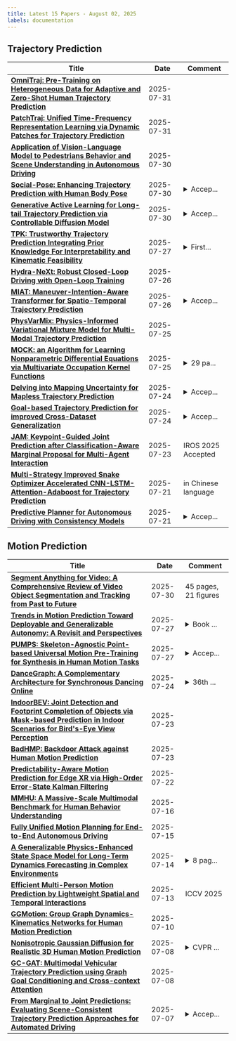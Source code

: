 ```yaml
---
title: Latest 15 Papers - August 02, 2025
labels: documentation
---
```

## Trajectory Prediction
| **Title** | **Date** | **Comment** |
| --- | --- | --- |
| **[OmniTraj: Pre-Training on Heterogeneous Data for Adaptive and Zero-Shot Human Trajectory Prediction](http://arxiv.org/abs/2507.23657v1)** | 2025-07-31 |  |
| **[PatchTraj: Unified Time-Frequency Representation Learning via Dynamic Patches for Trajectory Prediction](http://arxiv.org/abs/2507.19119v3)** | 2025-07-31 |  |
| **[Application of Vision-Language Model to Pedestrians Behavior and Scene Understanding in Autonomous Driving](http://arxiv.org/abs/2501.06680v2)** | 2025-07-30 |  |
| **[Social-Pose: Enhancing Trajectory Prediction with Human Body Pose](http://arxiv.org/abs/2507.22742v1)** | 2025-07-30 | <details><summary>Accep...</summary><p>Accepted to IEEE Transactions on Intelligent Transportation Systems (T-ITS)</p></details> |
| **[Generative Active Learning for Long-tail Trajectory Prediction via Controllable Diffusion Model](http://arxiv.org/abs/2507.22615v1)** | 2025-07-30 | <details><summary>Accep...</summary><p>Accepted at ICCV 2025</p></details> |
| **[TPK: Trustworthy Trajectory Prediction Integrating Prior Knowledge For Interpretability and Kinematic Feasibility](http://arxiv.org/abs/2505.06743v3)** | 2025-07-27 | <details><summary>First...</summary><p>First and Second authors contributed equally; Accepted in the 36th IEEE Intelligent Vehicles Symposium (IV 2025) for oral presentation; Winner of the best paper award</p></details> |
| **[Hydra-NeXt: Robust Closed-Loop Driving with Open-Loop Training](http://arxiv.org/abs/2503.12030v2)** | 2025-07-26 |  |
| **[MIAT: Maneuver-Intention-Aware Transformer for Spatio-Temporal Trajectory Prediction](http://arxiv.org/abs/2504.05059v2)** | 2025-07-26 | <details><summary>Accep...</summary><p>Accepted to IEEE/RSJ International Conference on Intelligent Robots and Systems (IROS), 2025</p></details> |
| **[PhysVarMix: Physics-Informed Variational Mixture Model for Multi-Modal Trajectory Prediction](http://arxiv.org/abs/2507.19701v1)** | 2025-07-25 |  |
| **[MOCK: an Algorithm for Learning Nonparametric Differential Equations via Multivariate Occupation Kernel Functions](http://arxiv.org/abs/2306.10189v4)** | 2025-07-25 | <details><summary>29 pa...</summary><p>29 pages, 6 figures Accepted at Transactions in Machine Learning Research (TMLR)</p></details> |
| **[Delving into Mapping Uncertainty for Mapless Trajectory Prediction](http://arxiv.org/abs/2507.18498v1)** | 2025-07-24 | <details><summary>Accep...</summary><p>Accepted to IROS 2025, Project Page: https://ethan-zheng136.github.io/Dev-Unc/</p></details> |
| **[Goal-based Trajectory Prediction for improved Cross-Dataset Generalization](http://arxiv.org/abs/2507.18196v1)** | 2025-07-24 | <details><summary>Accep...</summary><p>Accepted on IEEE ITSC 2025</p></details> |
| **[JAM: Keypoint-Guided Joint Prediction after Classification-Aware Marginal Proposal for Multi-Agent Interaction](http://arxiv.org/abs/2507.17152v1)** | 2025-07-23 | IROS 2025 Accepted |
| **[Multi-Strategy Improved Snake Optimizer Accelerated CNN-LSTM-Attention-Adaboost for Trajectory Prediction](http://arxiv.org/abs/2507.15832v1)** | 2025-07-21 | in Chinese language |
| **[Predictive Planner for Autonomous Driving with Consistency Models](http://arxiv.org/abs/2502.08033v3)** | 2025-07-21 | <details><summary>Accep...</summary><p>Accepted at the 28th IEEE International Conference on Intelligent Transportation Systems (ITSC) 2025</p></details> |

## Motion Prediction
| **Title** | **Date** | **Comment** |
| --- | --- | --- |
| **[Segment Anything for Video: A Comprehensive Review of Video Object Segmentation and Tracking from Past to Future](http://arxiv.org/abs/2507.22792v1)** | 2025-07-30 | 45 pages, 21 figures |
| **[Trends in Motion Prediction Toward Deployable and Generalizable Autonomy: A Revisit and Perspectives](http://arxiv.org/abs/2505.09074v2)** | 2025-07-27 | <details><summary>Book ...</summary><p>Book Published by Foundation and Trends in Robotics. 162 pages, 40 figures, 13 tables</p></details> |
| **[PUMPS: Skeleton-Agnostic Point-based Universal Motion Pre-Training for Synthesis in Human Motion Tasks](http://arxiv.org/abs/2507.20170v1)** | 2025-07-27 | <details><summary>Accep...</summary><p>Accepted for publication in ICCV 2025</p></details> |
| **[DanceGraph: A Complementary Architecture for Synchronous Dancing Online](http://arxiv.org/abs/2507.18052v1)** | 2025-07-24 | <details><summary>36th ...</summary><p>36th International Conference on Computer Animation and Social Agents</p></details> |
| **[IndoorBEV: Joint Detection and Footprint Completion of Objects via Mask-based Prediction in Indoor Scenarios for Bird's-Eye View Perception](http://arxiv.org/abs/2507.17445v1)** | 2025-07-23 |  |
| **[BadHMP: Backdoor Attack against Human Motion Prediction](http://arxiv.org/abs/2409.19638v2)** | 2025-07-23 |  |
| **[Predictability-Aware Motion Prediction for Edge XR via High-Order Error-State Kalman Filtering](http://arxiv.org/abs/2507.13179v2)** | 2025-07-22 |  |
| **[MMHU: A Massive-Scale Multimodal Benchmark for Human Behavior Understanding](http://arxiv.org/abs/2507.12463v1)** | 2025-07-16 |  |
| **[Fully Unified Motion Planning for End-to-End Autonomous Driving](http://arxiv.org/abs/2504.12667v2)** | 2025-07-15 |  |
| **[A Generalizable Physics-Enhanced State Space Model for Long-Term Dynamics Forecasting in Complex Environments](http://arxiv.org/abs/2507.10792v1)** | 2025-07-14 | <details><summary>8 pag...</summary><p>8 pages, 6 figures, accepted in ICML 2025</p></details> |
| **[Efficient Multi-Person Motion Prediction by Lightweight Spatial and Temporal Interactions](http://arxiv.org/abs/2507.09446v1)** | 2025-07-13 | ICCV 2025 |
| **[GGMotion: Group Graph Dynamics-Kinematics Networks for Human Motion Prediction](http://arxiv.org/abs/2507.07515v1)** | 2025-07-10 |  |
| **[Nonisotropic Gaussian Diffusion for Realistic 3D Human Motion Prediction](http://arxiv.org/abs/2501.06035v3)** | 2025-07-08 | <details><summary>CVPR ...</summary><p>CVPR 2025. Code availabe at https://ceveloper.github.io/publications/skeletondiffusion</p></details> |
| **[GC-GAT: Multimodal Vehicular Trajectory Prediction using Graph Goal Conditioning and Cross-context Attention](http://arxiv.org/abs/2504.11150v2)** | 2025-07-08 |  |
| **[From Marginal to Joint Predictions: Evaluating Scene-Consistent Trajectory Prediction Approaches for Automated Driving](http://arxiv.org/abs/2507.05254v1)** | 2025-07-07 | <details><summary>Accep...</summary><p>Accepted at International Conference on Intelligent Transportation Systems 2025 (ITSC 2025)</p></details> |

